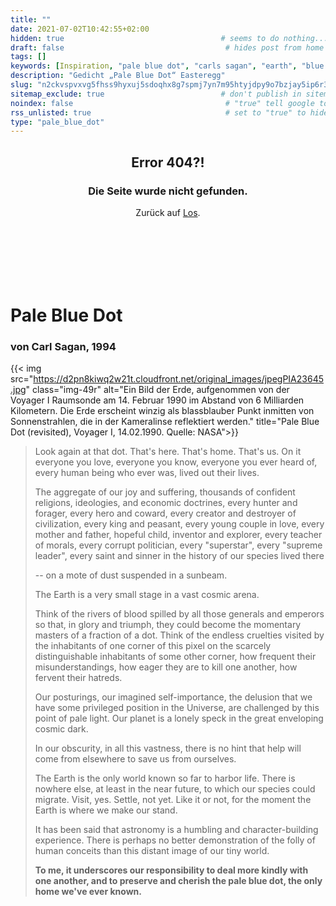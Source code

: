 ```yaml
---
title: ""
date: 2021-07-02T10:42:55+02:00
hidden: true                                   # seems to do nothing...
draft: false                                    # hides post from home
tags: []
keywords: [Inspiration, "pale blue dot", "carls sagan", "earth", "blue marble"]
description: "Gedicht „Pale Blue Dot“ Easteregg"
slug: "n2ckvspvxvg5fhss9hyxuj5sdoqhx8g7spmj7yn7m95htyjdpy9o7bzjay5ip6r3upmxbn44mf4935wwvw6ruq7eprprovdepitohavvwmfyw9v2c64uxbmcrrw34nu3"
sitemap_exclude: true                          # don't publish in sitemap
noindex: false                                  # "true" tell google to not index
rss_unlisted: true                              # set to "true" to hide in rss feed, else leave blank.
type: "pale_blue_dot"          
---
```


<h2 style="text-align: center;">Error 404?!</h2>

<h3 style="text-align: center;">Die Seite wurde nicht gefunden.</h3>

<p style="text-align: center;">Zurück auf <a href="/">Los</a>.</p>

<h1 style="padding-top:100px;">Pale Blue Dot</h1>

### von Carl Sagan, 1994

{{< img src="https://d2pn8kiwq2w21t.cloudfront.net/original_images/jpegPIA23645.jpg" class="img-49r"  alt="Ein Bild der Erde, aufgenommen von der Voyager I Raumsonde am 14. Februar 1990 im Abstand von 6 Milliarden Kilometern. Die Erde erscheint winzig als blassblauber Punkt inmitten von Sonnenstrahlen, die in der Kameralinse reflektiert werden." title="Pale Blue Dot (revisited), Voyager I, 14.02.1990. Quelle: NASA">}}

>Look again at that dot. That's here. That's home. That's us. On it everyone you love, everyone you know, everyone you ever heard of, every human being who ever was, lived out their lives.
>
>The aggregate of our joy and suffering, thousands of confident religions, ideologies, and economic doctrines, every hunter and forager, every hero and coward, every creator and destroyer of civilization, every king and peasant, every young couple in love, every mother and father, hopeful child, inventor and explorer, every teacher of morals, every corrupt politician, every "superstar", every "supreme leader", every saint and sinner in the history of our species lived there
>
> -- on a mote of dust suspended in a sunbeam.
>
>The Earth is a very small stage in a vast cosmic arena.
>
>Think of the rivers of blood spilled by all those generals and emperors so that, in glory and triumph, they could become the momentary masters of a fraction of a dot. Think of the endless cruelties visited by the inhabitants of one corner of this pixel on the scarcely distinguishable inhabitants of some other corner, how frequent their misunderstandings, how eager they are to kill one another, how fervent their hatreds.
>
>Our posturings, our imagined self-importance, the delusion that we have some privileged position in the Universe, are challenged by this point of pale light. Our planet is a lonely speck in the great enveloping cosmic dark.
>
>In our obscurity, in all this vastness, there is no hint that help will come from elsewhere to save us from ourselves.
>
>The Earth is the only world known so far to harbor life. There is nowhere else, at least in the near future, to which our species could migrate. Visit, yes. Settle, not yet. Like it or not, for the moment the Earth is where we make our stand.
>
>It has been said that astronomy is a humbling and character-building experience. There is perhaps no better demonstration of the folly of human conceits than this distant image of our tiny world.
>
>**To me, it underscores our responsibility to deal more kindly with one another, and to preserve and cherish the pale blue dot, the only home we've ever known.**
